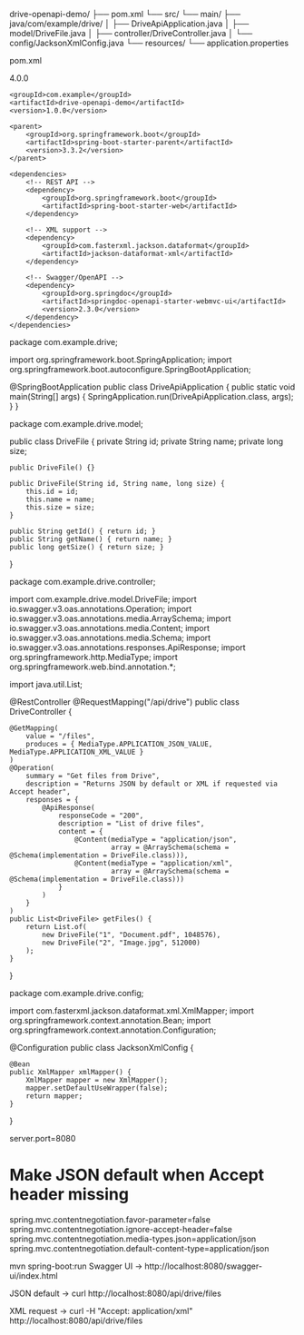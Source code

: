drive-openapi-demo/
├── pom.xml
└── src/
    └── main/
        ├── java/com/example/drive/
        │   ├── DriveApiApplication.java
        │   ├── model/DriveFile.java
        │   ├── controller/DriveController.java
        │   └── config/JacksonXmlConfig.java
        └── resources/
            └── application.properties

pom.xml

<project xmlns="http://maven.apache.org/POM/4.0.0"
         xmlns:xsi="http://www.w3.org/2001/XMLSchema-instance"
         xsi:schemaLocation="http://maven.apache.org/POM/4.0.0 
         https://maven.apache.org/xsd/maven-4.0.0.xsd">
    <modelVersion>4.0.0</modelVersion>

    <groupId>com.example</groupId>
    <artifactId>drive-openapi-demo</artifactId>
    <version>1.0.0</version>

    <parent>
        <groupId>org.springframework.boot</groupId>
        <artifactId>spring-boot-starter-parent</artifactId>
        <version>3.3.2</version>
    </parent>

    <dependencies>
        <!-- REST API -->
        <dependency>
            <groupId>org.springframework.boot</groupId>
            <artifactId>spring-boot-starter-web</artifactId>
        </dependency>

        <!-- XML support -->
        <dependency>
            <groupId>com.fasterxml.jackson.dataformat</groupId>
            <artifactId>jackson-dataformat-xml</artifactId>
        </dependency>

        <!-- Swagger/OpenAPI -->
        <dependency>
            <groupId>org.springdoc</groupId>
            <artifactId>springdoc-openapi-starter-webmvc-ui</artifactId>
            <version>2.3.0</version>
        </dependency>
    </dependencies>
</project>



package com.example.drive;

import org.springframework.boot.SpringApplication;
import org.springframework.boot.autoconfigure.SpringBootApplication;

@SpringBootApplication
public class DriveApiApplication {
    public static void main(String[] args) {
        SpringApplication.run(DriveApiApplication.class, args);
    }
}

package com.example.drive.model;

public class DriveFile {
    private String id;
    private String name;
    private long size;

    public DriveFile() {}

    public DriveFile(String id, String name, long size) {
        this.id = id;
        this.name = name;
        this.size = size;
    }

    public String getId() { return id; }
    public String getName() { return name; }
    public long getSize() { return size; }
}


package com.example.drive.controller;

import com.example.drive.model.DriveFile;
import io.swagger.v3.oas.annotations.Operation;
import io.swagger.v3.oas.annotations.media.ArraySchema;
import io.swagger.v3.oas.annotations.media.Content;
import io.swagger.v3.oas.annotations.media.Schema;
import io.swagger.v3.oas.annotations.responses.ApiResponse;
import org.springframework.http.MediaType;
import org.springframework.web.bind.annotation.*;

import java.util.List;

@RestController
@RequestMapping("/api/drive")
public class DriveController {

    @GetMapping(
        value = "/files",
        produces = { MediaType.APPLICATION_JSON_VALUE, MediaType.APPLICATION_XML_VALUE }
    )
    @Operation(
        summary = "Get files from Drive",
        description = "Returns JSON by default or XML if requested via Accept header",
        responses = {
            @ApiResponse(
                responseCode = "200",
                description = "List of drive files",
                content = {
                    @Content(mediaType = "application/json",
                             array = @ArraySchema(schema = @Schema(implementation = DriveFile.class))),
                    @Content(mediaType = "application/xml",
                             array = @ArraySchema(schema = @Schema(implementation = DriveFile.class)))
                }
            )
        }
    )
    public List<DriveFile> getFiles() {
        return List.of(
            new DriveFile("1", "Document.pdf", 1048576),
            new DriveFile("2", "Image.jpg", 512000)
        );
    }
}


package com.example.drive.config;

import com.fasterxml.jackson.dataformat.xml.XmlMapper;
import org.springframework.context.annotation.Bean;
import org.springframework.context.annotation.Configuration;

@Configuration
public class JacksonXmlConfig {

    @Bean
    public XmlMapper xmlMapper() {
        XmlMapper mapper = new XmlMapper();
        mapper.setDefaultUseWrapper(false);
        return mapper;
    }
}

server.port=8080

# Make JSON default when Accept header missing
spring.mvc.contentnegotiation.favor-parameter=false
spring.mvc.contentnegotiation.ignore-accept-header=false
spring.mvc.contentnegotiation.media-types.json=application/json
spring.mvc.contentnegotiation.default-content-type=application/json


mvn spring-boot:run
Swagger UI → http://localhost:8080/swagger-ui/index.html

JSON default → curl http://localhost:8080/api/drive/files

XML request → curl -H "Accept: application/xml" http://localhost:8080/api/drive/files


